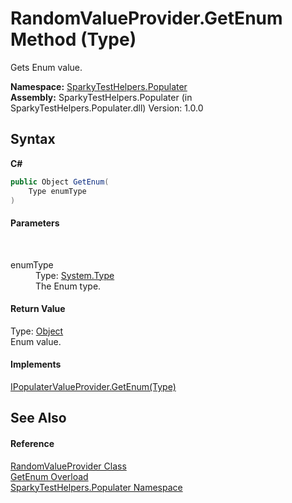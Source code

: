 # RandomValueProvider.GetEnum Method (Type)
 

Gets Enum value.

**Namespace:**&nbsp;<a href="N_SparkyTestHelpers_Populater.md">SparkyTestHelpers.Populater</a><br />**Assembly:**&nbsp;SparkyTestHelpers.Populater (in SparkyTestHelpers.Populater.dll) Version: 1.0.0

## Syntax

**C#**<br />
``` C#
public Object GetEnum(
	Type enumType
)
```


#### Parameters
&nbsp;<dl><dt>enumType</dt><dd>Type: <a href="http://msdn2.microsoft.com/en-us/library/42892f65" target="_blank">System.Type</a><br />The Enum type.</dd></dl>

#### Return Value
Type: <a href="http://msdn2.microsoft.com/en-us/library/e5kfa45b" target="_blank">Object</a><br />Enum value.

#### Implements
<a href="M_SparkyTestHelpers_Populater_IPopulaterValueProvider_GetEnum.md">IPopulaterValueProvider.GetEnum(Type)</a><br />

## See Also


#### Reference
<a href="T_SparkyTestHelpers_Populater_RandomValueProvider.md">RandomValueProvider Class</a><br /><a href="Overload_SparkyTestHelpers_Populater_RandomValueProvider_GetEnum.md">GetEnum Overload</a><br /><a href="N_SparkyTestHelpers_Populater.md">SparkyTestHelpers.Populater Namespace</a><br />
